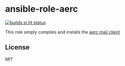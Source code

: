 ansible-role-aerc
=========

[![builds.sr.ht status](https://builds.sr.ht/~fourstepper/ansible-role-aerc.svg)](https://builds.sr.ht/~fourstepper/ansible-role-aerc?)

This role simply compiles and installs the [aerc mail client](https://git.sr.ht/~sircmpwn/aerc)

License
-------

MIT

